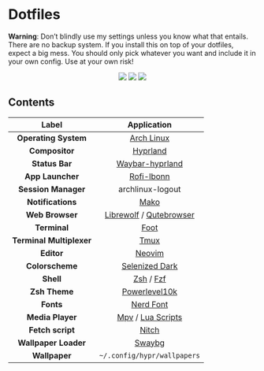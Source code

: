 # Dotfiles
**Warning**: Don’t blindly use my settings unless you know what that entails. There are no backup system. If you install this on top of your dotfiles, expect a big mess. You should only pick whatever you want and include it in your own config. Use at your own risk!

<div align="center">
<img src="https://img.shields.io/github/last-commit/Twilight4/dotfiles?style=for-the-badge&logo=github&color=a6da95&logoColor=D9E0EE&labelColor=302D41"/>
<img src="https://img.shields.io/github/repo-size/Twilight4/dotfiles?style=for-the-badge&logo=dropbox&color=7dc4e4&logoColor=D9E0EE&labelColor=302D41"/>
<img src="https://img.shields.io/github/license/Twilight4/dotfiles?style=for-the-badge&logo=powerpages&color=cba6f7&logoColor=D9E0EE&labelColor=inactive"/>
</div>

## Contents

|      Label                     |                         Application                        |
| :----------------------------: | :--------------------------------------------------------: | 
| **Operating System**           |     [Arch Linux](https://archlinux.org/)                   |
|    **Compositor**              |     [Hyprland](https://github.com/hyprwm/Hyprland)         |
|    **Status Bar**              |     [Waybar-hyprland](https://github.com/Alexays/Waybar)   |
|   **App Launcher**             |     [Rofi-lbonn](https://github.com/lbonn/rofi)            |
| **Session Manager**            |                  archlinux-logout                          |
|  **Notifications**             |     [Mako](https://github.com/emersion/mako)               |
|   **Web Browser**              |     [Librewolf](https://librewolf.net/) / [Qutebrowser](https://qutebrowser.org/)                    |
|     **Terminal**               |     [Foot](https://codeberg.org/dnkl/foot)                 |
|   **Terminal Multiplexer**     |     [Tmux](https://github.com/tmux/tmux)                   |
|  **Editor**                    | [Neovim](https://github.com/neovim/neovim)                 |
|  **Colorscheme**               | [Selenized Dark](https://github.com/jan-warchol/selenized) |
|  **Shell**                     | [Zsh](https://github.com/zsh-users) / [Fzf](https://github.com/junegunn/fzf) |
|  **Zsh Theme**                 | [Powerlevel10k](https://github.com/romkatv/powerlevel10k)  |
|  **Fonts**                     |     [Nerd Font](https://www.nerdfonts.com/)                |
|  **Media Player**              |     [Mpv](https://mpv.io/) / [Lua Scripts](https://github.com/mpv-player/mpv/wiki/User-Scripts)                |
|  **Fetch script**              |     [Nitch](https://github.com/unxsh/nitch)                |
|  **Wallpaper Loader**          |     [Swaybg](https://github.com/swaywm/swaybg)             |
|  **Wallpaper**                 |     `~/.config/hypr/wallpapers`                            |
